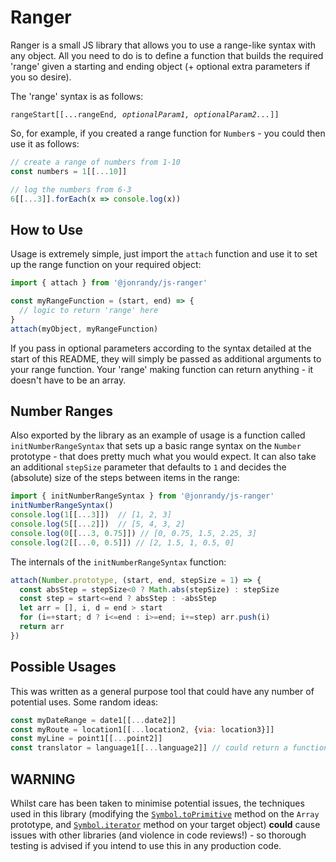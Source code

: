 # Ranger

Ranger is a small JS library that allows you to use a range-like syntax with any object. All you need to do is to define a function that builds the required 'range' given a starting and ending object (+ optional extra parameters if you so desire).

The 'range' syntax is as follows:

`rangeStart[[...rangeEnd`*`, optionalParam1, optionalParam2...`*`]]`

So, for example, if you created a range function for `Number`s - you could then use it as follows:
```javascript
// create a range of numbers from 1-10
const numbers = 1[[...10]]

// log the numbers from 6-3
6[[...3]].forEach(x => console.log(x))
```

## How to Use

Usage is extremely simple, just import the `attach` function and use it to set up the range function on your required object:
```js
import { attach } from '@jonrandy/js-ranger'

const myRangeFunction = (start, end) => {
  // logic to return 'range' here
}
attach(myObject, myRangeFunction)
```

If you pass in optional parameters according to the syntax detailed at the start of this README, they will simply be passed as additional arguments to your range function. Your 'range' making function can return anything - it doesn't have to be an array.

## Number Ranges

Also exported by the library as an example of usage is a function called `initNumberRangeSyntax`  that sets up a basic range syntax on the `Number` prototype - that does pretty much what you would expect. It can also take an additional `stepSize` parameter that defaults to `1` and decides the (absolute) size of the steps between items in the range:
```js
import { initNumberRangeSyntax } from '@jonrandy/js-ranger'
initNumberRangeSyntax()
console.log(1[[...3]])  // [1, 2, 3]
console.log(5[[...2]])  // [5, 4, 3, 2]
console.log(0[[...3, 0.75]]) // [0, 0.75, 1.5, 2.25, 3]
console.log(2[[...0, 0.5]]) // [2, 1.5, 1, 0.5, 0]
```
The internals of the `initNumberRangeSyntax` function:
```js
attach(Number.prototype, (start, end, stepSize = 1) => {
  const absStep = stepSize<0 ? Math.abs(stepSize) : stepSize
  const step = start<=end ? absStep : -absStep
  let arr = [], i, d = end > start
  for (i=+start; d ? i<=end : i>=end; i+=step) arr.push(i)
  return arr
})
```

## Possible Usages

This was written as a general purpose tool that could have any number of potential uses. Some random ideas:
```js
const myDateRange = date1[[...date2]]
const myRoute = location1[[...location2, {via: location3}]]
const myLine = point1[[...point2]]
const translator = language1[[...language2]] // could return a function that takes strings in one language and translates to another
```

## WARNING

Whilst care has been taken to minimise potential issues, the techniques used in this library (modifying the [`Symbol.toPrimitive`](https://developer.mozilla.org/en-US/docs/Web/JavaScript/Reference/Global_Objects/Symbol/toPrimitive) method on the `Array` prototype, and [`Symbol.iterator`](https://developer.mozilla.org/en-US/docs/Web/JavaScript/Reference/Global_Objects/Symbol/iterator) method on your target object) **could** cause issues with other libraries (and violence in code reviews!) - so thorough testing is advised if you intend to use this in any production code.
